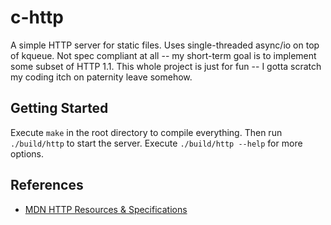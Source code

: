 # c-http

A simple HTTP server for static files. Uses single-threaded async/io on top of kqueue. Not
spec compliant at all -- my short-term goal is to implement some subset of HTTP 1.1. This whole
project is just for fun -- I gotta scratch my coding itch on paternity leave somehow.

## Getting Started

Execute `make` in the root directory to compile everything. Then run `./build/http` to start the
server. Execute `./build/http --help` for more options.

## References

- [MDN HTTP Resources & Specifications](https://developer.mozilla.org/en-US/docs/Web/HTTP/Resources_and_specifications)
